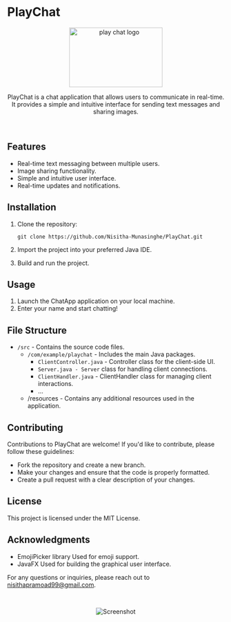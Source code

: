 # PlayChat

<p align="center">
  <img src="https://github.com/Nisitha-Munasinghe/PlayChat/assets/125719867/0f96cd1f-328a-45ec-adb6-03f113caba0c" alt="play chat logo" width="216.5" height="138">
</p>

<p align="center">PlayChat is a chat application that allows users to communicate in real-time. It provides a simple and intuitive interface for sending text messages and sharing images.</p>

<br>


## Features

- Real-time text messaging between multiple users.
- Image sharing functionality.
- Simple and intuitive user interface.
- Real-time updates and notifications.

## Installation

1. Clone the repository:

   ```shell
   git clone https://github.com/Nisitha-Munasinghe/PlayChat.git
2. Import the project into your preferred Java IDE.
3. Build and run the project.

## Usage

1. Launch the ChatApp application on your local machine.
2. Enter your name and start chatting!

## File Structure

- `/src` - Contains the source code files.
  - `/com/example/playchat` - Includes the main Java packages.
    - `ClientController.java` - Controller class for the client-side UI.
    - `Server.java - Server` class for handling client connections.
    - `ClientHandler.java` - ClientHandler class for managing client interactions.
    - ...
  - /resources - Contains any additional resources used in the application.
 
## Contributing
Contributions to PlayChat are welcome! If you'd like to contribute, please follow these guidelines:

- Fork the repository and create a new branch.
- Make your changes and ensure that the code is properly formatted.
- Create a pull request with a clear description of your changes.

## License
This project is licensed under the MIT License.

## Acknowledgments
- EmojiPicker library Used for emoji support.
- JavaFX Used for building the graphical user interface.

For any questions or inquiries, please reach out to nisithapramoad99@gmail.com.

<br>

<p align="center">
  <img src="https://github.com/Nisitha-Munasinghe/PlayChat/assets/125719867/64167ef4-87a8-486b-a42f-e5cf1bffb41e" alt="Screenshot" />
</p>



